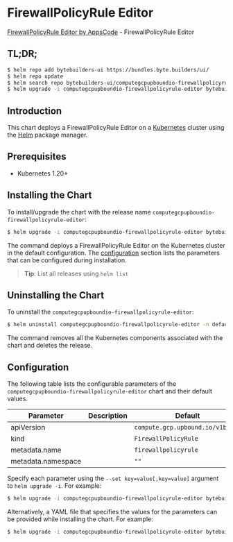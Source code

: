 # FirewallPolicyRule Editor

[FirewallPolicyRule Editor by AppsCode](https://byte.builders) - FirewallPolicyRule Editor

## TL;DR;

```bash
$ helm repo add bytebuilders-ui https://bundles.byte.builders/ui/
$ helm repo update
$ helm search repo bytebuilders-ui/computegcpupboundio-firewallpolicyrule-editor --version=v0.4.18
$ helm upgrade -i computegcpupboundio-firewallpolicyrule-editor bytebuilders-ui/computegcpupboundio-firewallpolicyrule-editor -n default --create-namespace --version=v0.4.18
```

## Introduction

This chart deploys a FirewallPolicyRule Editor on a [Kubernetes](http://kubernetes.io) cluster using the [Helm](https://helm.sh) package manager.

## Prerequisites

- Kubernetes 1.20+

## Installing the Chart

To install/upgrade the chart with the release name `computegcpupboundio-firewallpolicyrule-editor`:

```bash
$ helm upgrade -i computegcpupboundio-firewallpolicyrule-editor bytebuilders-ui/computegcpupboundio-firewallpolicyrule-editor -n default --create-namespace --version=v0.4.18
```

The command deploys a FirewallPolicyRule Editor on the Kubernetes cluster in the default configuration. The [configuration](#configuration) section lists the parameters that can be configured during installation.

> **Tip**: List all releases using `helm list`

## Uninstalling the Chart

To uninstall the `computegcpupboundio-firewallpolicyrule-editor`:

```bash
$ helm uninstall computegcpupboundio-firewallpolicyrule-editor -n default
```

The command removes all the Kubernetes components associated with the chart and deletes the release.

## Configuration

The following table lists the configurable parameters of the `computegcpupboundio-firewallpolicyrule-editor` chart and their default values.

|     Parameter      | Description |                   Default                   |
|--------------------|-------------|---------------------------------------------|
| apiVersion         |             | <code>compute.gcp.upbound.io/v1beta1</code> |
| kind               |             | <code>FirewallPolicyRule</code>             |
| metadata.name      |             | <code>firewallpolicyrule</code>             |
| metadata.namespace |             | <code>""</code>                             |


Specify each parameter using the `--set key=value[,key=value]` argument to `helm upgrade -i`. For example:

```bash
$ helm upgrade -i computegcpupboundio-firewallpolicyrule-editor bytebuilders-ui/computegcpupboundio-firewallpolicyrule-editor -n default --create-namespace --version=v0.4.18 --set apiVersion=compute.gcp.upbound.io/v1beta1
```

Alternatively, a YAML file that specifies the values for the parameters can be provided while
installing the chart. For example:

```bash
$ helm upgrade -i computegcpupboundio-firewallpolicyrule-editor bytebuilders-ui/computegcpupboundio-firewallpolicyrule-editor -n default --create-namespace --version=v0.4.18 --values values.yaml
```
